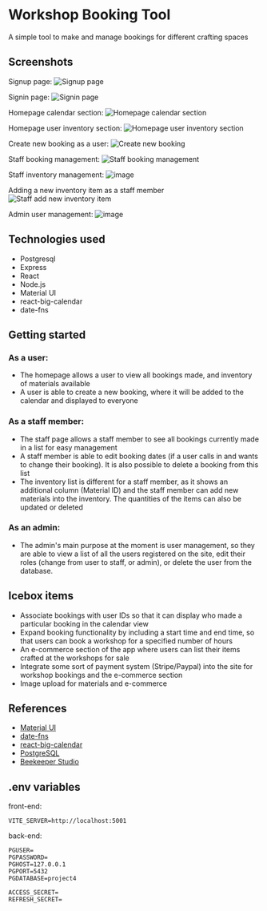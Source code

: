 # Workshop Booking Tool

A simple tool to make and manage bookings for different crafting spaces

## Screenshots

Signup page:
![Signup page](https://github.com/kr222/sei-project-4/assets/59068114/e9e8a5be-cb5e-425a-9b36-0424f9f9eb44)

Signin page:
![Signin page](https://github.com/kr222/sei-project-4/assets/59068114/e77eaa10-1d8c-484d-b284-92468adffb86)

Homepage calendar section:
![Homepage calendar section](https://github.com/kr222/sei-project-4/assets/59068114/ba665954-a073-4ad9-8572-3790842d6cd6)

Homepage user inventory section:
![Homepage user inventory section](https://github.com/kr222/sei-project-4/assets/59068114/3b5ffa20-ec01-4980-8d39-eccc90581477)

Create new booking as a user:
![Create new booking](https://github.com/kr222/sei-project-4/assets/59068114/7b482c17-5efb-4338-9229-e7d1430bf370)

Staff booking management:
![Staff booking management](https://github.com/kr222/sei-project-4/assets/59068114/a6c10b9c-20ec-4de3-8d1c-9964a7029a8c)

Staff inventory management:
![image](https://github.com/kr222/sei-project-4/assets/59068114/b740f724-e292-4d20-9f55-dac9d913abca)

Adding a new inventory item as a staff member
![Staff add new inventory item](https://github.com/kr222/sei-project-4/assets/59068114/e4efa077-e8da-4692-8384-72120c9291c0)

Admin user management:
![image](https://github.com/kr222/sei-project-4/assets/59068114/da5b411a-a6b6-4750-b36b-044d3499ac0f)

## Technologies used

- Postgresql
- Express
- React
- Node.js
- Material UI
- react-big-calendar
- date-fns

## Getting started

### As a user:

- The homepage allows a user to view all bookings made, and inventory of materials available
- A user is able to create a new booking, where it will be added to the calendar and displayed to everyone

### As a staff member:

- The staff page allows a staff member to see all bookings currently made in a list for easy management
- A staff member is able to edit booking dates (if a user calls in and wants to change their booking). It is also possible to delete a booking from this list
- The inventory list is different for a staff member, as it shows an additional column (Material ID) and the staff member can add new materials into the inventory. The quantities of the items can also be updated or deleted

### As an admin:

- The admin's main purpose at the moment is user management, so they are able to view a list of all the users registered on the site, edit their roles (change from user to staff, or admin), or delete the user from the database.

## Icebox items

- Associate bookings with user IDs so that it can display who made a particular booking in the calendar view
- Expand booking functionality by including a start time and end time, so that users can book a workshop for a specified number of hours
- An e-commerce section of the app where users can list their items crafted at the workshops for sale
- Integrate some sort of payment system (Stripe/Paypal) into the site for workshop bookings and the e-commerce section
- Image upload for materials and e-commerce

## References

- [Material UI](https://mui.com/material-ui/getting-started/)
- [date-fns](https://date-fns.org/v3.6.0/docs/format)
- [react-big-calendar](https://jquense.github.io/react-big-calendar/examples/index.html?path=/story/about-big-calendar--page)
- [PostgreSQL](https://www.postgresql.org/)
- [Beekeeper Studio](https://www.beekeeperstudio.io/)

## .env variables

front-end:

```
VITE_SERVER=http://localhost:5001
```

back-end:

```
PGUSER=
PGPASSWORD=
PGHOST=127.0.0.1
PGPORT=5432
PGDATABASE=project4

ACCESS_SECRET=
REFRESH_SECRET=
```
